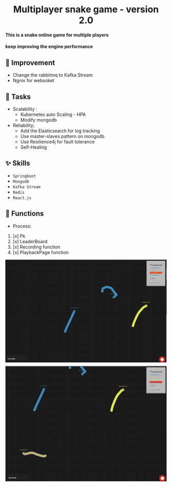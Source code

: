 
<h1 align="center">Multiplayer snake game - version 2.0 </h1>


#### This is a snake online game for multiple players 
#### keep improving the engine performance

## :wrench: Improvement
- Change the rabbitmq to Kafka Stream 
- Ngnix for websoket 

## :wrench: Tasks
- Scalability :
    - Kubernetes auto Scaling - HPA
    - Modify mongodb
-  Reliability;
    - Add the Elasticsearch for log tracking
    - Use master-slaves pattern on mongodb
    - Use Resilience4j for fault tolerance
    - Self-Healing

## :sparkles: Skills
- `Springboot`
- `Mongodb`
- `Kafka Stream`
- `Redis`
- `React.js`

## :wrench: Functions
-  Process:
1. [x] Pk
2. [x] LeaderBoard
3. [x] Recording function
4. [x] PlaybackPage function


![image-5-camera.png](image-5-camera.png)